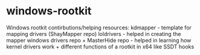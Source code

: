 # windows-rootkit
Windows rootkit
contirbutions/helping resources:
kdmapper - template for mapping drivers (ShayMapper repo)
loldrivers - helped in creating the mapper
windows drivers repo + MasterHide repo - helped in learning how kernel drivers work + different functions of 
a rootkit in x64 like SSDT hooks
